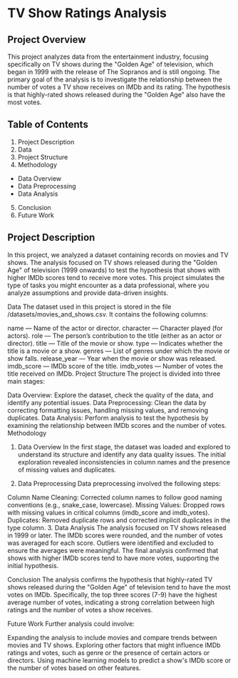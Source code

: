 # TV Show Ratings Analysis
## Project Overview
This project analyzes data from the entertainment industry, focusing specifically on TV shows during the "Golden Age" of television, which began in 1999 with the release of The Sopranos and is still ongoing. The primary goal of the analysis is to investigate the relationship between the number of votes a TV show receives on IMDb and its rating. The hypothesis is that highly-rated shows released during the "Golden Age" also have the most votes.

## Table of Contents
1. Project Description
2. Data
3. Project Structure
4. Methodology
  - Data Overview
  - Data Preprocessing
  - Data Analysis
5. Conclusion
6. Future Work

## Project Description
In this project, we analyzed a dataset containing records on movies and TV shows. The analysis focused on TV shows released during the "Golden Age" of television (1999 onwards) to test the hypothesis that shows with higher IMDb scores tend to receive more votes. This project simulates the type of tasks you might encounter as a data professional, where you analyze assumptions and provide data-driven insights.

Data
The dataset used in this project is stored in the file /datasets/movies_and_shows.csv. It contains the following columns:

name — Name of the actor or director.
character — Character played (for actors).
role — The person’s contribution to the title (either as an actor or director).
title — Title of the movie or show.
type — Indicates whether the title is a movie or a show.
genres — List of genres under which the movie or show falls.
release_year — Year when the movie or show was released.
imdb_score — IMDb score of the title.
imdb_votes — Number of votes the title received on IMDb.
Project Structure
The project is divided into three main stages:

Data Overview: Explore the dataset, check the quality of the data, and identify any potential issues.
Data Preprocessing: Clean the data by correcting formatting issues, handling missing values, and removing duplicates.
Data Analysis: Perform analysis to test the hypothesis by examining the relationship between IMDb scores and the number of votes.
Methodology
1. Data Overview
In the first stage, the dataset was loaded and explored to understand its structure and identify any data quality issues. The initial exploration revealed inconsistencies in column names and the presence of missing values and duplicates.

2. Data Preprocessing
Data preprocessing involved the following steps:

Column Name Cleaning: Corrected column names to follow good naming conventions (e.g., snake_case, lowercase).
Missing Values: Dropped rows with missing values in critical columns (imdb_score and imdb_votes).
Duplicates: Removed duplicate rows and corrected implicit duplicates in the type column.
3. Data Analysis
The analysis focused on TV shows released in 1999 or later. The IMDb scores were rounded, and the number of votes was averaged for each score. Outliers were identified and excluded to ensure the averages were meaningful. The final analysis confirmed that shows with higher IMDb scores tend to have more votes, supporting the initial hypothesis.

Conclusion
The analysis confirms the hypothesis that highly-rated TV shows released during the "Golden Age" of television tend to have the most votes on IMDb. Specifically, the top three scores (7-9) have the highest average number of votes, indicating a strong correlation between high ratings and the number of votes a show receives.

Future Work
Further analysis could involve:

Expanding the analysis to include movies and compare trends between movies and TV shows.
Exploring other factors that might influence IMDb ratings and votes, such as genre or the presence of certain actors or directors.
Using machine learning models to predict a show's IMDb score or the number of votes based on other features.
